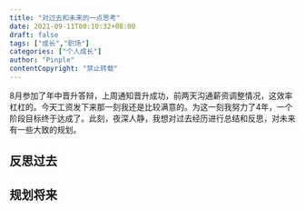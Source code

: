 ```yaml
---
title: "对过去和未来的一点思考"
date: 2021-09-11T00:10:32+08:00
draft: false
tags: ["成长","职场"]
categories: ["个人成长"]
author: "Pinple"
contentCopyright: "禁止转载"
---
```


8月参加了年中晋升答辩，上周通知晋升成功，前两天沟通薪资调整情况，这效率杠杠的。今天工资发下来那一刻我还是比较满意的。为这一刻我努力了4年，一个阶段目标终于达成了。此刻，夜深人静，我想对过去经历进行总结和反思，对未来有一些大致的规划。

## 反思过去



## 规划将来

